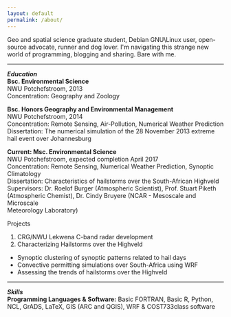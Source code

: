```yaml
---
layout: default
permalink: /about/
---
```

Geo and spatial science graduate student, Debian GNU\Linux user,
open-source advocate, runner and dog lover. I'm navigating this strange new
world of programming, blogging and sharing. Bare with me. 

______

***Education***  
**Bsc. Environmental Science**  
NWU Potchefstroom, 2013  
Concentration: Geography and Zoology  

**Bsc. Honors Geography and Environmental Management**  
NWU Potchefstroom, 2014  
Concentration: Remote Sensing, Air-Pollution, Numerical Weather Prediction  
Dissertation: The numerical simulation of the 28 November 2013 extreme hail event over Johannesburg  

**Current: Msc. Environmental Science**  
NWU Potchefstroom, expected completion April 2017  
Concentration: Remote Sensing, Numerical Weather Prediction, Synoptic Climatology  
Dissertation: Characteristics of hailstorms over the South-African Highveld  
Supervisors: Dr. Roelof Burger (Atmospheric Scientist), Prof. Stuart Piketh  
(Atmospheric Chemist), Dr. Cindy Bruyere (NCAR - Mesoscale and Microscale  
Meteorology Laboratory)  

Projects
1. CRG/NWU Lekwena C-band radar development 
2. Characterizing Hailstorms over the Highveld 
+ Synoptic clustering of synoptic patterns related to hail days
+ Convective permitting simulations over South-Africa using WRF 
+ Assessing the trends of hailstorms over the Highveld

______

***Skills***  
**Programming Languages & Software:** Basic FORTRAN, Basic R, Python, NCL, GrADS,
LaTeX, GIS (ARC and QGIS), WRF & COST733class software  

